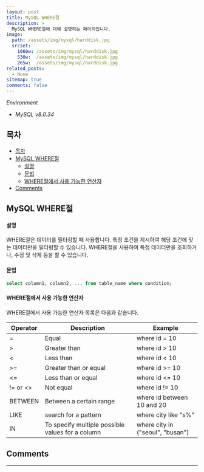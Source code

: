 ```yaml
---
layout: post
title: MySQL WHERE절
description: >
  MySQL WHERE절에 대해 설명하는 페이지입니다.
image: 
  path: /assets/img/mysql/harddisk.jpg
  srcset:
    1060w: /assets/img/mysql/harddisk.jpg
    530w:  /assets/img/mysql/harddisk.jpg
    265w:  /assets/img/mysql/harddisk.jpg
related_posts:
  - None
sitemap: true
comments: false
---
```

<i>Environment</i> 
- <i>MySQL v8.0.34</i>

## 목차
- [목차](#목차)
- [MySQL WHERE절](#mysql-where절)
    - [설명](#설명)
    - [문법](#문법)
    - [WHERE절에서 사용 가능한 연산자](#where절에서-사용-가능한-연산자)
- [Comments](#comments)

## MySQL WHERE절

#### 설명
WHERE절은 데이터를 필터링할 때 사용합니다. 특정 조건을 제시하여 해당 조건에 맞는 데이터만을 필터링할 수 있습니다. WHERE절을 사용하여 특정 데이터만을 조회하거나, 수정 및 삭제 등을 할 수 있습니다.

#### 문법
```sql
select column1, column2, ... from table_name where condition;
```

#### WHERE절에서 사용 가능한 연산자
WHERE절에서 사용 가능한 연산자 목록은 다음과 같습니다.

| Operator | Description                                      | Example                          |
|----------|--------------------------------------------------|----------------------------------|
| =        | Equal                                            | where id = 10                    |
| >        | Greater than                                     | where id > 10                    |
| <        | Less than                                        | where id < 10                    |
| >=       | Greater than or equal                            | where id >= 10                   |
| <=       | Less than or equal                               | where id <= 10                   |
| != or <> | Not equal                                        | where id != 10                   |
| BETWEEN  | Between a certain range                          | where id between 10 and 20       |
| LIKE     | search for a pattern                             | where city like "s%"             |
| IN       | To specify multiple possible values for a column | where city in ("seoul", "busan") |

## Comments
<hr />
<script
  src="https://utteranc.es/client.js"
  repo="HyunJinNo/HyunJinNo.github.io"
  issue-term="pathname"
  theme="github-light"
  crossorigin="anonymous"
  async
></script>